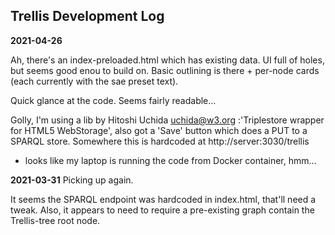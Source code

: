 ## Trellis Development Log

**2021-04-26**


Ah, there's an index-preloaded.html which has existing data. UI full of holes, but seems good enou to build on. Basic outlining is there + per-node cards (each currently with the sae preset text).


Quick glance at the code. Seems fairly readable...

Golly, I'm using a lib by Hitoshi Uchida uchida@w3.org :'Triplestore wrapper for HTML5 WebStorage', also got a 'Save' button which does a PUT to a SPARQL store.
Somewhere this is hardcoded at http://server:3030/trellis
- looks like my laptop is running the code from Docker container, hmm...

**2021-03-31** Picking up again.

It seems the SPARQL endpoint was hardcoded in index.html, that'll need a tweak. Also, it appears to need to require a pre-existing graph contain the Trellis-tree root node.
